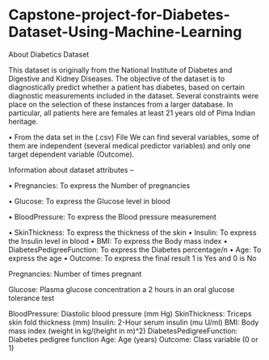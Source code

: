 # Capstone-project-for-Diabetes-Dataset-Using-Machine-Learning

About Diabetics Dataset

This dataset is originally from the National Institute of Diabetes and Digestive and Kidney
Diseases. The objective of the dataset is to diagnostically predict whether a patient has diabetes, based on certain diagnostic measurements included in the dataset. Several constraints were place on the selection of these instances from a larger database. In particular, all patients here are females at least 21 years old of Pima Indian heritage.

•	From the data set in the (.csv) File We can find several variables, some of them are independent (several medical predictor variables) and only one target dependent variable (Outcome).

Information about dataset attributes –

•	Pregnancies: To express the Number of pregnancies

•	Glucose: To express the Glucose level in blood

•	BloodPressure: To express the Blood pressure measurement

•	SkinThickness: To express the thickness of the skin
•	Insulin: To express the Insulin level in blood
•	BMI: To express the Body mass index
•	DiabetesPedigreeFunction: To express the Diabetes percentage/n
•	Age: To express the age
•	Outcome: To express the final result 1 is Yes and 0 is No

Pregnancies: Number of times pregnant

Glucose: Plasma glucose concentration a 2 hours in an oral glucose tolerance test

BloodPressure: Diastolic blood pressure (mm Hg)
SkinThickness: Triceps skin fold thickness (mm)
Insulin: 2-Hour serum insulin (mu U/ml)
BMI: Body mass index (weight in kg/(height in m)^2)
DiabetesPedigreeFunction: Diabetes pedigree function
Age: Age (years)
Outcome: Class variable (0 or 1)

